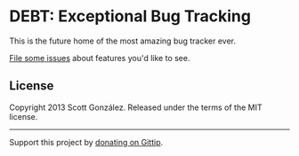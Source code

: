 # DEBT: Exceptional Bug Tracking

This is the future home of the most amazing bug tracker ever.

[File some issues](https://github.com/scottgonzalez/debt/issues) about features you'd like to see.



## License

Copyright 2013 Scott González. Released under the terms of the MIT license.

---

Support this project by [donating on Gittip](https://www.gittip.com/scottgonzalez/).
